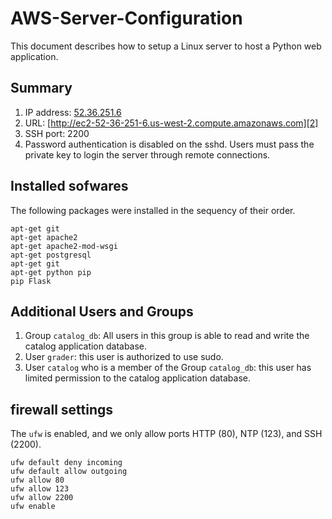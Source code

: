 # AWS-Server-Configuration

This document describes how to setup a Linux server to host a Python web application. 

## Summary
1. IP address: [52.36.251.6][1]
2. URL: [http://ec2-52-36-251-6.us-west-2.compute.amazonaws.com][2]
3. SSH port: 2200
4. Password authentication is disabled on the sshd. Users must pass the private key to login the server through remote connections. 

## Installed sofwares

The following packages were installed in the sequency of their order. 

```
apt-get git
apt-get apache2
apt-get apache2-mod-wsgi
apt-get postgresql
apt-get git
apt-get python pip
pip Flask
```

## Additional Users and Groups
1. Group `catalog_db`: All users in this group is able to read and write the catalog application database.
2. User `grader`: this user is authorized to use sudo.
3. User `catalog` who is a member of the Group `catalog_db`: this user has limited permission to the catalog application database.

## firewall settings
The `ufw` is enabled, and we only allow ports HTTP (80), NTP (123), and SSH (2200). 
```
ufw default deny incoming
ufw default allow outgoing
ufw allow 80
ufw allow 123
ufw allow 2200
ufw enable
```

[1]:52.36.251.6
[2]:http://ec2-52-36-251-6.us-west-2.compute.amazonaws.com


